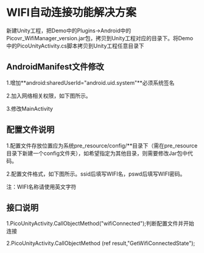 # WIFI自动连接功能解决方案

新建Unity工程，把Demo中的Plugins->Android中的Picovr_WifiManager_version.jar包，拷贝到Unity工程对应的目录下。将Demo中的PicoUnityActivity.cs脚本拷贝到Unity工程任意目录下

## AndroidManifest文件修改

1.增加**android:sharedUserId="android.uid.system"**必须系统签名

2.加入网络相关权限，如下图所示。

3.修改MainActivity

## 配置文件说明

1.配置文件存放位置应为系统pre_resource/config/**目录下（需在pre_resource目录下新建一个config文件夹），如希望指定为其他目录，则需要修改Jar包中代码。

2.配置文件格式，如下图所示。ssid后填写WIFI名，pswd后填写WIFI密码。

   注：WIFI名称请使用英文字符

## 接口说明

1.PicoUnityActivity.CallObjectMethod("wifiConnected");判断配置文件并开始连接

2.PicoUnityActivity.CallObjectMethod <boolean>(ref result,"GetWifiConnectedState");
